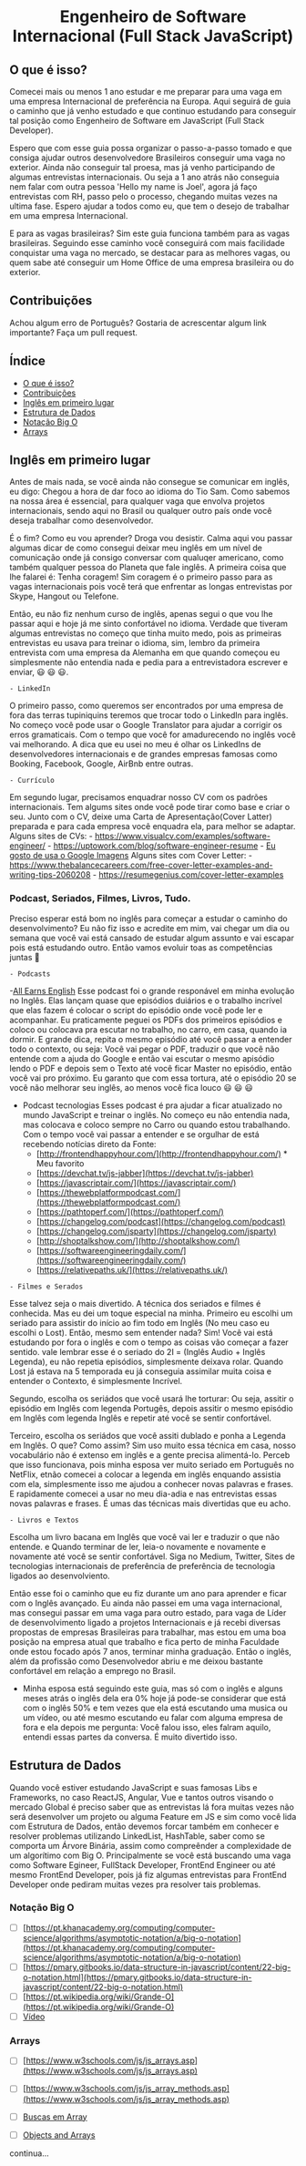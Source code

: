 <h1 align="center">Engenheiro de Software Internacional (Full Stack JavaScript)</h1>

## O que é isso?
Comecei mais ou menos 1 ano estudar e me preparar para uma vaga em uma empresa Internacional de preferência na Europa. Aqui seguirá de guia o caminho que já venho estudado e que continuo estudando para conseguir tal posição como Engenheiro de Software em JavaScript (Full Stack Developer).

Espero que com esse guia possa organizar o passo-a-passo tomado e que consiga ajudar outros desenvolvedore Brasileiros conseguir uma vaga no exterior. Ainda não conseguir tal proesa, mas já venho participando de algumas entrevistas internacionais. Ou seja a 1 ano atrás não conseguia nem falar com outra pessoa 'Hello my name is Joel', agora já faço entrevistas com RH, passo pelo o processo, chegando muitas vezes na ultima fase. Espero ajudar a todos como eu, que tem o desejo de trabalhar em uma empresa Internacional.

E para as vagas brasileiras? Sim este guia funciona também para as vagas brasileiras. Seguindo esse caminho você conseguirá com mais facilidade conquistar uma vaga no mercado, se destacar para as melhores vagas, ou quem sabe até conseguir um Home Office de uma empresa brasileira ou do exterior.

## Contribuições
Achou algum erro de Português? Gostaria de acrescentar algum link importante?
Faça um pull request.

## Índice
- [O que é isso?](#o-que-é-isso)
- [Contribuições](#contribuições)
- [Inglês em primeiro lugar](#inglês-em-primeiro-lugar)
- [Estrutura de Dados](#estrutura-de-dados)
- [Notação Big O](#notação-big-o)
- [Arrays](arrays)

## Inglês em primeiro lugar
Antes de mais nada, se você ainda não consegue se comunicar em inglês, eu digo: Chegou a hora de dar foco ao idioma do Tio Sam. Como sabemos na nossa área é essencial, para qualquer vaga que envolva projetos internacionais, sendo aqui no Brasil ou qualquer outro país onde você deseja trabalhar como desenvolvedor.

É o fim? Como eu vou aprender? Droga vou desistir. Calma aqui vou passar algumas dicar de como consegui deixar meu inglês em um nível de comunicação onde já consigo conversar com qualuqer americano, como também qualquer pessoa do Planeta que fale inglês. A primeira coisa que lhe falarei é: Tenha coragem! Sim coragem é o primeiro passo para as vagas internacionais pois você terá que enfrentar as longas entrevistas por Skype, Hangout ou Telefone. 

Então, eu não fiz nenhum curso de inglês, apenas segui o que vou lhe passar aqui e hoje já me sinto confortável no idioma. Verdade que tiveram algumas entrevistas no começo que tinha muito medo, pois as primeiras entrevistas eu usava para treinar o idioma, sim, lembro da primeira entrevista com uma empresa da Alemanha em que quando começou eu simplesmente não entendia nada e pedia para a entrevistadora escrever e enviar, :smiley: :smiley: :smiley:.

    - LinkedIn
  O primeiro passo, como queremos ser encontrados por uma empresa de fora das terras tupiniquins teremos que trocar todo o LinkedIn para inglês. No começo você pode usar o Google Translator para ajudar a corrigir os erros gramaticais. Com o tempo que você for amadurecendo no inglês você vai melhorando. A dica que eu usei no meu é olhar os LinkedIns de desenvolvedores internacionais e de grandes empresas famosas como Booking, Facebook, Google, AirBnb entre outras.
  
    - Currículo
  Em segundo lugar, precisamos enquadrar nosso CV com os padrões internacionais. Tem algums sites onde você pode tirar como base e criar o seu. Junto com o CV, deixe uma Carta de Apresentação(Cover Latter) preparada e para cada empresa você enquadra ela, para melhor se adaptar.
  Alguns sites de CVs: 
    - https://www.visualcv.com/examples/software-engineer/
    - https://uptowork.com/blog/software-engineer-resume
    - [Eu gosto de usa o Google Imagens](https://www.google.com.br/search?q=resume+software+engineer&source=lnms&tbm=isch&sa=X&ved=0ahUKEwisqb_Nv-naAhVK7mMKHSznAOsQ_AUICigB&biw=1366&bih=662)
  Alguns sites com Cover Letter:
    - https://www.thebalancecareers.com/free-cover-letter-examples-and-writing-tips-2060208
    - https://resumegenius.com/cover-letter-examples

### Podcast, Seriados, Filmes, Livros, Tudo.
Preciso esperar está bom no inglês para começar a estudar o caminho do desenvolvimento? Eu não fiz isso e acredite em mim, vai chegar um dia ou semana que você vai está cansado de estudar algum assunto e vai escapar pois está estudando outro. Então vamos evoluir toas as competências juntas :running:

    - Podcasts
   -[All Earns English](https://www.allearsenglish.com/episodes/)
   Esse podcast foi o grande responável em minha evolução no Inglês. Elas lançam quase que episódios duiários e o trabalho incrível que elas fazem é colocar o script do episódio onde você pode ler e acompanhar.
    Eu praticamente peguei os PDFs dos primeiros episódios e coloco ou colocava pra escutar no trabalho, no carro, em casa, quando ia dormir. E grande dica, repita o mesmo episódio até você passar a entender todo o contexto, ou seja: Você vai pegar o PDF, traduzir o que você não entende com a ajuda do Google e então vai escutar o mesmo apisódio lendo o PDF e depois sem o Texto até você ficar Master no episódio, então você vai pro próximo. Eu garanto que com essa tortura, até o episódio 20 se você não melhorar seu inglês, ao menos você fica louco :smiley: :smiley: :smiley:
   - Podcast tecnologias
   Esses podcast é pra ajudar a ficar atualizado no mundo JavaScript e treinar o inglês. No começo eu não entendia nada, mas colocava e coloco sempre no Carro ou quando estou trabalhando. Com o tempo você vai passar a entender e se orgulhar de está recebendo notícias direto da Fonte:
     - [http://frontendhappyhour.com/](http://frontendhappyhour.com/) * Meu favorito
     - [https://devchat.tv/js-jabber](https://devchat.tv/js-jabber)
     - [https://javascriptair.com/](https://javascriptair.com/)
     - [https://thewebplatformpodcast.com/](https://thewebplatformpodcast.com/)
     - [https://pathtoperf.com/](https://pathtoperf.com/)
     - [https://changelog.com/podcast](https://changelog.com/podcast)
     - [https://changelog.com/jsparty](https://changelog.com/jsparty)
     - [http://shoptalkshow.com/](http://shoptalkshow.com/)
     - [https://softwareengineeringdaily.com/](https://softwareengineeringdaily.com/)
     - [https://relativepaths.uk/](https://relativepaths.uk/)
   
    - Filmes e Serados
   Esse talvez seja o mais divertido. A técnica dos seriados e filmes é conhecida. Mas eu dei um toque especial na minha.
   Primeiro eu escolhi um seriado para assistir do início ao fim todo em Inglês (No meu caso eu escolhi o Lost). Então, mesmo sem entender nada? Sim! Você vai está estudando por fora o inglês e com o tempo as coisas vão começar a fazer sentido. vale lembrar esse é o seriado do 2I = (Inglês Audio + Inglês Legenda), eu não repetia episódios, simplesmente deixava rolar. Quando Lost já estava na 5 temporada eu já conseguia assimilar muita coisa e entender o Contexto, é simplesmente Incrível.
  
   Segundo, escolha os seriádos que você usará lhe torturar: Ou seja, assitir o episódio em Inglês com legenda Portugês, depois assitir o mesmo episódio em Inglês com legenda Inglês e repetir até você se sentir confortável.
  
   Terceiro, escolha os seriádos que você assiti dublado e ponha a Legenda em Inglês. O que? Como assim? Sim uso muito essa técnica em casa, nosso vocabulário não é extenso em inglês e a gente precisa alimentá-lo. Perceb que isso funcionava, pois minha esposa ver muito seriado em Português no NetFlix, etnão comecei a colocar a legenda em inglês enquando assistia com ela, simplesmente isso me ajudou a conhecer novas palavras e frases. E rapidamente comecei a usar no meu dia-adia e nas entrevistas essas novas palavras e frases. É umas das técnicas mais divertidas que eu acho.

    - Livros e Textos
  Escolha um livro bacana em Inglês que você vai ler e traduzir o que não entende. e Quando terminar de ler, leia-o novamente e novamente e novamente até você se sentir confortável.
  Siga no Medium, Twitter, Sites de tecnologias internacionais de preferência de preferência de tecnologia ligados ao desenvolviento.

  Então esse foi o caminho que eu fiz durante um ano para aprender e ficar com o Inglês avançado. Eu ainda não passei em uma vaga internacional, mas consegui passar em uma vaga para outro estado, para vaga de Líder de desenvolvimento ligado a projetos Internacionais e já recebi diversas propostas de empresas Brasileiras para trabalhar, mas estou em uma boa posição na empresa atual que trabalho e fica perto de minha Faculdade onde estou focado após 7 anos, terminar minha graduação. Então o inglês, além da profissão como Desenvolvedor abriu e me deixou bastante confortável em relação a emprego no Brasil.

* Minha esposa está seguindo este guia, mas só com o inglês e alguns meses atrás o inglês dela era 0% hoje já pode-se considerar que está com o inglês 50% e tem vezes que ela está escutando uma musica ou um vídeo, ou até mesmo escutando eu falar com alguma empresa de fora e ela depois me pergunta: Você falou isso, eles falram aquilo, entendi essas partes da conversa. É muito divertido isso.

## Estrutura de Dados
  Quando você estiver estudando JavaScript e suas famosas Libs e Frameworks, no caso ReactJS, Angular, Vue e tantos outros visando o mercado Global é preciso saber que as entrevistas lá fora muitas vezes não será desenvolver um projeto ou alguma Feature em JS e sim como você lida com Estrutura de Dados, então devemos forcar também em conhecer e resolver problemas utilizando LinkedList, HashTable, saber como se comporta um Árvore Binária, assim como compreênder a complexidade de um algorítimo com Big O. Principalmente se você está buscando uma vaga como Software Egineer, FullStack Developer, FrontEnd Engineer ou até mesmo FrontEnd Developer, pois já fiz algumas entrevistas para FrontEnd Developer onde pediram muitas vezes pra resolver tais problemas.
  
  ### Notação Big O
   - [ ]  [https://pt.khanacademy.org/computing/computer-science/algorithms/asymptotic-notation/a/big-o-notation](https://pt.khanacademy.org/computing/computer-science/algorithms/asymptotic-notation/a/big-o-notation)
   - [ ]  [https://pmary.gitbooks.io/data-structure-in-javascript/content/22-big-o-notation.html](https://pmary.gitbooks.io/data-structure-in-javascript/content/22-big-o-notation.html)
   - [ ]  [https://pt.wikipedia.org/wiki/Grande-O](https://pt.wikipedia.org/wiki/Grande-O)
   - [ ]  [Vídeo](https://www.youtube.com/watch?v=v4cd1O4zkGw)
    
  ### Arrays
   - [ ]  [https://www.w3schools.com/js/js_arrays.asp](https://www.w3schools.com/js/js_arrays.asp)
   - [ ]  [https://www.w3schools.com/js/js_array_methods.asp](https://www.w3schools.com/js/js_array_methods.asp)
   - [ ]  [Buscas em Array](https://medium.com/@osuissa/javascript-buscas-em-arrays-parte-1-aff64d22174)
   - [ ]  [Objects and Arrays](https://eloquentjavascript.net/04_data.html)


continua...
